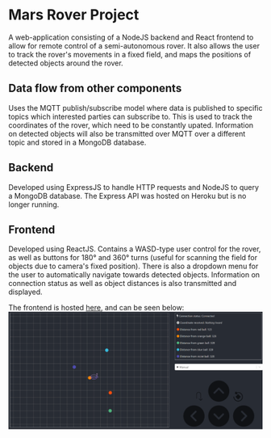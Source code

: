 # Mars Rover Project

A web-application consisting of a NodeJS backend and React frontend to allow for remote control of a semi-autonomous rover. It also allows the user to track the rover's movements in a fixed field, and maps the positions of detected objects around the rover.

## Data flow from other components

Uses the MQTT publish/subscribe model where data is published to specific topics which interested parties can subscribe to. This is used to track the coordinates of the rover, which need to be constantly upated. Information on detected objects will also be transmitted over MQTT over a different topic and stored in a MongoDB database.

## Backend

Developed using ExpressJS to handle HTTP requests and NodeJS to query a MongoDB database. The Express API was hosted on Heroku but is no longer running.

## Frontend

Developed using ReactJS. Contains a WASD-type user control for the rover, as well as buttons for 180° and 360° turns (useful for scanning the field for objects due to camera's fixed position). There is also a dropdown menu for the user to automatically navigate towards detected objects. Information on connection status as well as object distances is also transmitted and displayed.

The frontend is hosted [here](https://laughing-kare-b5e7a5.netlify.app/), and can be seen below:
![frontend](frontend_img.PNG)
